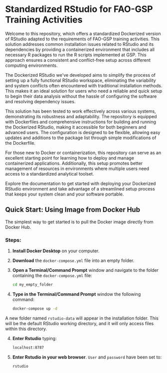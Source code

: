 # Standardized RStudio for FAO-GSP Training Activities

Welcome to this repository, which offers a standardized Dockerized version of RStudio adapted to the requirements of FAO-GSP training activities. This solution addresses common installation issues related to RStudio and its dependencies by providing a containerized environment that includes all necessary R packages to run the R scripts implemented at GSP. This approach ensures a consistent and conflict-free setup across different computing environments.

The Dockerized RStudio we've developed aims to simplify the process of setting up a fully functional RStudio workspace, eliminating the variability and system conflicts often encountered with traditional installation methods. This makes it an ideal solution for users who need a reliable and quick setup to begin their data analysis without the hassle of configuring the software and resolving dependency issues.

This solution has been tested to work effectively across various systems, demonstrating its robustness and adaptability. The repository is equipped with Dockerfiles and comprehensive instructions for building and running the Dockerized RStudio, making it accessible for both beginners and advanced users. The configuration is designed to be flexible, allowing easy updates and additions to the package list through simple modifications of the Dockerfile.

For those new to Docker or containerization, this repository can serve as an excellent starting point for learning how to deploy and manage containerized applications. Additionally, this setup promotes better management of resources in environments where multiple users need access to a standardized analytical toolset.

Explore the documentation to get started with deploying your Dockerized RStudio environment and take advantage of a streamlined setup process that keeps your system clean and your software portable.

## Quick Start: Using Image from Docker Hub

The simplest way to get started is to pull the Docker image directly from Docker Hub.

### Steps:
1. **Install Docker Desktop** on your computer.
2. **Download** the `docker-compose.yml` file into an empty folder.
3. **Open a Terminal/Command Prompt** window and navigate to the folder containing the `docker-compose.yml` file:
   
   ```bash
   cd my_empty_folder
3. **Type in the Terminal/Command Prompt** window the following command:
   ```bash
   docker-compose up -d
A new folder named `rstudio-data` will appear in the installation folder. This will be the default RStudio working directory, and it will only access files within this directory. 

4. **Enter Rstudio** typing:
    ```bash
    localhost:8787

5. **Enter Rstudio in your web browser**. `User` and `password` have been set to:
    ```bash
    rstudio


